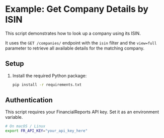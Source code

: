 # Example: Get Company Details by ISIN

This script demonstrates how to look up a company using its ISIN.

It uses the `GET /companies/` endpoint with the `isin` filter and the `view=full` parameter to retrieve all available details for the matching company.

## Setup

1.  Install the required Python package:
    ```bash
    pip install -r requirements.txt
    ```

## Authentication

This script requires your FinancialReports API key. Set it as an environment variable.

```bash
# On macOS / Linux
export FR_API_KEY="your_api_key_here"